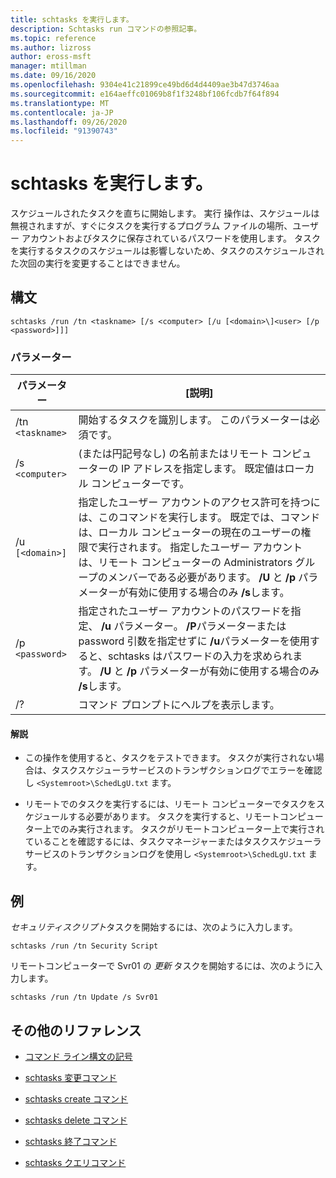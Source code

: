 ```yaml
---
title: schtasks を実行します。
description: Schtasks run コマンドの参照記事。
ms.topic: reference
ms.author: lizross
author: eross-msft
manager: mtillman
ms.date: 09/16/2020
ms.openlocfilehash: 9304e41c21899ce49bd6d4d4409ae3b47d3746aa
ms.sourcegitcommit: e164aeffc01069b8f1f3248bf106fcdb7f64f894
ms.translationtype: MT
ms.contentlocale: ja-JP
ms.lasthandoff: 09/26/2020
ms.locfileid: "91390743"
---
```

# <a name="schtasks-run"></a>schtasks を実行します。

スケジュールされたタスクを直ちに開始します。 実行 操作は、スケジュールは無視されますが、すぐにタスクを実行するプログラム ファイルの場所、ユーザー アカウントおよびタスクに保存されているパスワードを使用します。 タスクを実行するタスクのスケジュールは影響しないため、タスクのスケジュールされた次回の実行を変更することはできません。

## <a name="syntax"></a>構文

```
schtasks /run /tn <taskname> [/s <computer> [/u [<domain>\]<user> [/p <password>]]]
```

### <a name="parameters"></a>パラメーター

| パラメーター | [説明] |
|--|--|
| /tn `<taskname>` | 開始するタスクを識別します。 このパラメーターは必須です。 |
| /s `<computer>` | (または円記号なし) の名前またはリモート コンピューターの IP アドレスを指定します。 既定値はローカル コンピューターです。 |
| /u `[<domain>]` | 指定したユーザー アカウントのアクセス許可を持つには、このコマンドを実行します。 既定では、コマンドは、ローカル コンピューターの現在のユーザーの権限で実行されます。 指定したユーザー アカウントは、リモート コンピューターの Administrators グループのメンバーである必要があります。 **/U** と **/p** パラメーターが有効に使用する場合のみ **/s**します。 |
| /p `<password>` | 指定されたユーザー アカウントのパスワードを指定、 **/u** パラメーター。 **/P**パラメーターまたは password 引数を指定せずに **/u**パラメーターを使用すると、schtasks はパスワードの入力を求められます。 **/U** と **/p** パラメーターが有効に使用する場合のみ **/s**します。 |
| /? | コマンド プロンプトにヘルプを表示します。 |

#### <a name="remarks"></a>解説

- この操作を使用すると、タスクをテストできます。 タスクが実行されない場合は、タスクスケジューラサービスのトランザクションログでエラーを確認し `<Systemroot>\SchedLgU.txt` ます。

- リモートでのタスクを実行するには、リモート コンピューターでタスクをスケジュールする必要があります。 タスクを実行すると、リモートコンピューター上でのみ実行されます。 タスクがリモートコンピューター上で実行されていることを確認するには、タスクマネージャーまたはタスクスケジューラサービスのトランザクションログを使用し `<Systemroot>\SchedLgU.txt` ます。

## <a name="examples"></a>例

*セキュリティスクリプト*タスクを開始するには、次のように入力します。

```
schtasks /run /tn Security Script
```

リモートコンピューターで Svr01 の *更新* タスクを開始するには、次のように入力します。

```
schtasks /run /tn Update /s Svr01
```

## <a name="additional-references"></a>その他のリファレンス

- [コマンド ライン構文の記号](command-line-syntax-key.md)

- [schtasks 変更コマンド](schtasks-change.md)

- [schtasks create コマンド](schtasks-create.md)

- [schtasks delete コマンド](schtasks-delete.md)

- [schtasks 終了コマンド](schtasks-end.md)

- [schtasks クエリコマンド](schtasks-query.md)